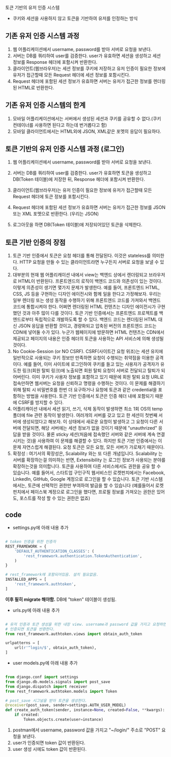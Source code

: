 토큰 기반의 유저 인증 시스템

- 쿠키와 세션을 사용하지 않고 토큰을 기반하여 유저를 인정하는 방식

## 기존 유저 인증 시스템 과정

1. 웹 어플리케이션에서 username, password를 받아 서버로 요청을 보낸다.
2. 서버는 DB를 쿼리하여 user를 검증한다. user가 유효하면 세션을 생성하고 세션 정보를 Response 헤더에 포함시켜 반환한다.
3. 클라이언트(웹브라우저)는 세션 정보를 쿠키에 저장하고 유저 인증이 필요한 정보에 유저가 접근할때 모든 Request 헤더에 세션 정보를 포함시킨다.
4. Request 헤더에 포함된 세션 정보가 유효하면 서버는 유저가 접근한 정보를 렌더링된 HTML로 반환한다.

## 기존 유저 인증 시스템의 한계

1. 모바일 어플리케이션에서는 서버에서 생성된 세션과 쿠키를 공유할 수 없다.(쿠키 컨테이너를 사용하면 된다고 하는데 번거롭다고 함)
2. 모바일 클라이언트에서는 HTML외에 JSON, XML같은 포멧의 응답이 필요하다.

## 토큰 기반의 유저 인증 시스템 과정 (로그인)

1. 웹 어플리케이션에서 username, password를 받아 서버로 요청을 보낸다.

2. 서버는 DB를 쿼리하여 user를 검증한다. user가 유효하면 토큰을 생성하고 DB(Token 테이블)에 저장한 뒤, Response 헤더에 포함시켜 반환한다.

3. 클라이언트(웹브라우저)는 유저 인증이 필요한 정보에 유저가 접근할때 모든 Request 헤더에 토큰 정보를 포함시킨다.
4. Request 헤더에 포함된 세션 정보가 유효하면 서버는 유저가 접근한 정보를 JSON 또는 XML 포멧으로 반환한다. (우리는 JSON)
5. 로그아웃을 하면 DB(Token 테이블)에 저장되어있던 토큰을 삭제한다.

## 토큰 기반 인증의 장점

1. 토큰 기반 인증에서 토큰은 요청 헤더를 통해 전달된다. 이것은 stateless를 의미한다. HTTP 요청을 만들 수 있는 클라이언트라면 누구든지 서버로 요청을 보낼 수 있다.
2. 대부분의 현재 웹 어플리캐이션 내에서 view는 백엔드 상에서 렌더링되고 브라우저로 HTML이 반환된다. 프론트엔드의 로직이 백엔드 코드와 의존성이 있는 것이다. 이렇게 의존성이 생기면 몇가지 문제가 발생한다. 예를 들어, 프론트엔드 HTML, CSS, JS 등을 구현하는 디자인 에이전시와 함께 일을 한다고 가정해보자. 우리는 일부 렌더링 또는 생성 동작을 수행하기 위해 프론트엔드 코드를 가져와서 백엔드 코드에 통합시켜야 한다. 어쩌면 렌더링된 HTML 컨텐츠는 디자인 에이전시가 구현했던 것과 아주 많이 다를 것이다. 토큰 기반 인증에서는 프론트엔드 프로젝트를 백엔드로부터 독립적으로 개발하도록 할 수 있다. 백엔드 코드는 렌더링된 HTML 대신 JSON 응답을 반환할 것이고, 경량화되고 압축된 버전의 프론트엔드 코드는 CDN에 넣어둘 수가 있다. 누군가 웹페이지에 방문하면 HTML 컨텐츠는 CDN에서 제공되고 페이지의 내용은 인증 헤더의 토큰을 사용하는 API 서비스에 의해 생성될 것이다.
3. No Cookie-Session (or NO CSRF). CSRF(사이트간 요청 위조)는 세션 유지에 일반적으로 사용되는 쿠키 정보만 만족하면 요청이 수행되는 취약점을 이용한 공격이다. 예를 들어, 이미 사이트에 로그인하여 쿠키를 들고 있는 사용자가 공격자가 유도한 링크(회원 탈퇴 링크)에 노출되면 회원 탈퇴 요청이 서버로 전달되고 탈퇴가 되어버린다. 이미 쿠키가 사용자 정보를 포함하고 있기 때문에 회원 탈퇴 요청 URL로 접속만하면 웹서버는 요청을 신뢰하고 명령을 수행하는 것이다. 이 문제를 해결하기 위해 탈퇴 시 비밀번호를 한번 더 요구하거나 요청에 토큰과 같은 credential을 포함하는 방법을 사용한다. 토큰 기반 인증에서 토큰은 인증 헤더 내에 포함되기 때문에 CSRF를 방지할 수 있다.
4. 어플리캐이션 내에서 세션 읽기, 쓰기, 삭제 동작이 발생하면 최소 1회 OS의 temp 폴더에 file 관련 동작이 발생한다. 여러개의 서버를 갖고 있고 한 세션이 첫번째 서버에 생성되었다고 해보자. 이 상태에서 새로운 요청이 발생하고 그 요청이 다른 서버에 전달되면, 해당 서버에는 세션 정보가 없을 것이기 때문에 "unauthrized" 응답을 받을 것이다. 물론 sticky 세션(처음에 접속했던 서버와 같은 서버에 계속 연결시키는 것)을 사용하여 이 문제를 해결할 수 있다. 하지만 토큰 기반 인증에서는 이 문제 자연스럽게 해결된다. 요청 토큰은 모든 요청, 모든 서버가 가로채기 때문이다.
5. 확정성 : 여기서의 확장성은, Scalability 와는 또 다른 개념입니다. Scalability 는 서버를 확장하는걸 의미하는 반면, Extensibility 는 로그인 정보가 사용되는 분야를 확장하는것을 의미합니다. 토큰을 사용하여 다른 서비스에서도 권한을 공유 할 수 있습니다. 예를 들어서, 스타트업 구인구직 웹서비스인 로켓펀치에서는 Facebook, LinkedIn, GitHub, Google 계정으로 로그인을 할 수 있습니다. 토큰 기반 시스템에서는, 토큰에 선택적인 권한만 부여하여 발급을 할 수 있습니다 (예를들어서 로켓펀치에서 페이스북 계정으로 로그인을 했다면, 프로필 정보를 가져오는 권한은 있어도, 포스트를 작성 할 수 있는 권한은 없죠)


## code

- settings.py에 아래 내용 추가

```python

# token 인증을 위한 인증자
REST_FRAMEWORK = {
    'DEFAULT_AUTHENTICATION_CLASSES': (
        'rest_framework.authentication.TokenAuthentication',
    )
}

# rest_framework에 포함되어있음. 설치 필요없음.
INSTALLED_APPS = [
    'rest_framework.authtoken',
]

```

**이후 필히 migrate 해야함.** DB에 "token" 테이블이 생성됨.

- urls.py에 아래 내용 추가

```python

# 유저 인증과 토큰 생성을 위한 내장 view. username과 password 값을 가지고 요청하면 됨.
# 인증되면 토큰을 반환한다.
from rest_framework.authtoken.views import obtain_auth_token

urlpatterns = [
    url(r'^login/$', obtain_auth_token),
]
```

- user models.py에 아래 내용 추가

```python

from django.conf import settings
from django.db.models.signals import post_save
from django.dispatch import receiver
from rest_framework.authtoken.models import Token

# post_save 시그널을 받아 토큰을 생성한다.
@receiver(post_save, sender=settings.AUTH_USER_MODEL)
def create_auth_token(sender, instance=None, created=False, **kwargs):
    if created:
        Token.objects.create(user=instance)
```
    

1. postman에서 username, password 값을 가지고 "~/login/" 주소로 "POST" 요청을 보낸다.
2. user가 인증되면 token 값이 반환된다.
3. user 생성 시에도 token 값이 반환된다.